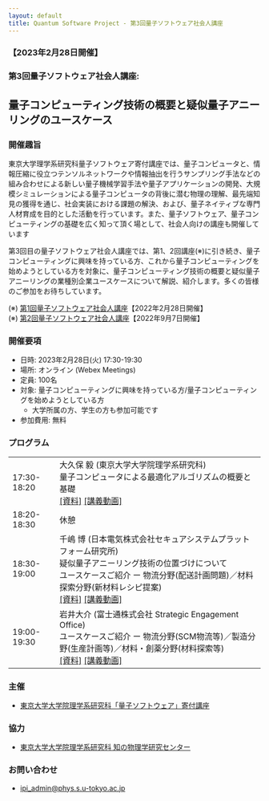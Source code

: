 ```yaml
---
layout: default
title: Quantum Software Project - 第3回量子ソフトウェア社会人講座
---
```


### 【2023年2月28日開催】
### 第3回量子ソフトウェア社会人講座:
## 量子コンピューティング技術の概要と疑似量子アニーリングのユースケース

### 開催趣旨

東京大学理学系研究科量子ソフトウェア寄付講座では、量子コンピュータと、情報圧縮に役立つテンソルネットワークや情報抽出を行うサンプリング手法などの組み合わせによる新しい量子機械学習手法や量子アプリケーションの開発、大規模シミュレーションによる量子コンピュータの背後に潜む物理の理解、最先端知見の獲得を通じ、社会実装における課題の解決、および、量子ネイティブな専門人材育成を目的とした活動を行っています。また、量子ソフトウェア、量子コンピューティングの基礎を広く知って頂く場として、社会人向けの講座も開催しています

第3回目の量子ソフトウェア社会人講座では、第1、2回講座(※)に引き続き、量子コンピューティングに興味を持っている方、これから量子コンピューティングを始めようとしている方を対象に、量子コンピューティング技術の概要と疑似量子アニーリングの業種別企業ユースケースについて解説、紹介します。多くの皆様のご参加をお待ちしています。

(※) [第1回量子ソフトウェア社会人講座](openseminar202202)【2022年2月28日開催】<br/>
(※) [第2回量子ソフトウェア社会人講座](openseminar202209)【2022年9月7日開催】

### 開催要項

* 日時: 2023年2月28日(火) 17:30-19:30
* 場所: オンライン (Webex Meetings)
* 定員: 100名 <!-- (事前の参加申し込みが必要です) -->
* 対象: 量子コンピューティングに興味を持っている方/量子コンピューティングを始めようとしている方
    * 大学所属の方、学生の方も参加可能です
* 参加費用: 無料

<!--
### 参加申し込み

* 参加申し込み締切: 2023年2月27日(月) 12:00
* [参加申し込みフォーム](https://forms.gle/7ZoyYqv8A3VxFpiF8)よりお申し込みください
-->

### プログラム

<table>
<tr><td>17:30-18:20</td><td>大久保 毅 (東京大学大学院理学系研究科)<br/>量子コンピュータによる最適化アルゴリズムの概要と基礎<br/><a href="assets/files/20230228_okubo.pdf">[資料]</a> <a href="https://drive.google.com/file/d/1Ie4kTu2YtrUnxFBnsGR3RL4yJETEGNn5/view?usp=sharing">[講義動画]</a></td></tr>
<tr><td>18:20-18:30</td><td>休憩</td></tr>
<tr><td>18:30-19:00</td><td>千嶋 博 (日本電気株式会社セキュアシステムプラットフォーム研究所)<br/>疑似量子アニーリング技術の位置づけについて<br/>ユースケースご紹介 ー 物流分野(配送計画問題)／材料探索分野(新材料レシピ提案)<br/><a href="assets/files/20230228_chishima.pdf">[資料]</a> <a href="https://drive.google.com/file/d/1qsr2O1vfHyMjdrQqCSdOGQERv942AOjc/view?usp=sharing">[講義動画]</a></td></tr>
<tr><td>19:00-19:30</td><td>岩井大介 (富士通株式会社 Strategic Engagement Office)<br/>ユースケースご紹介 ー 物流分野(SCM物流等)／製造分野(生産計画等)／材料・創薬分野(材料探索等)<br/><a href="assets/files/20230228_iwai.pdf">[資料]</a> <a href="https://drive.google.com/file/d/1fvsUiIg9X1iWcM-f6TGMNvjSXbzmauH9/view?usp=sharing">[講義動画]</a></td></tr>
</table>

### 主催

* [東京大学大学院理学系研究科「量子ソフトウェア」寄付講座](https://qsw.phys.s.u-tokyo.ac.jp)

### 協力

* [東京大学大学院理学系研究科 知の物理学研究センター](https://www.phys.s.u-tokyo.ac.jp/lp/ipi/)

### お問い合わせ

* [ipi_admin@phys.s.u-tokyo.ac.jp](mailto:ipi_admin@phys.s.u-tokyo.ac.jp)
